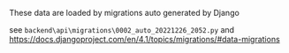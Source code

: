 These data are loaded by migrations auto generated by Django

see `backend\api\migrations\0002_auto_20221226_2052.py` and https://docs.djangoproject.com/en/4.1/topics/migrations/#data-migrations
